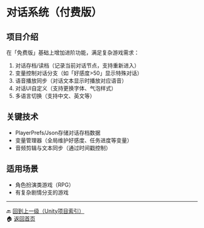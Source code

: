 # 对话系统（付费版）

## 项目介绍
在「免费版」基础上增加进阶功能，满足复杂游戏需求：
1. 对话存档/读档（记录当前对话节点，支持重新进入）
2. 变量控制对话分支（如「好感度>50」显示特殊对话）
3. 语音播放同步（对话文本显示时播放对应语音）
4. 对话UI自定义（支持更换字体、气泡样式）
5. 多语言切换（支持中文、英文等）

## 关键技术
- PlayerPrefs/Json存储对话存档数据
- 变量管理器（全局维护好感度、任务进度等变量）
- 音频剪辑与文本同步（通过时间戳控制）

## 适用场景
- 角色扮演类游戏（RPG）
- 有复杂剧情分支的游戏

---
🔙 [回到上一级（Unity项目索引）](index.md)  
🏠 [返回首页](../../../../index.md)
